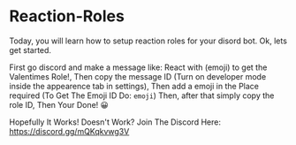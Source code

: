 # Reaction-Roles

Today, you will learn how to setup reaction roles for your disord bot. Ok, lets get started.


First go discord and make a message like: React with (emoji) to get the Valentimes Role!, Then copy the message ID (Turn on developer mode inside the appearence tab in settings), Then add a emoji in the Place required (To Get The Emoji ID Do: ```emoji```) Then, after that simply copy the role ID, Then Your Done! 😀



Hopefully It Works! Doesn't Work? Join The Discord Here: https://discord.gg/mQKqkvwg3V
